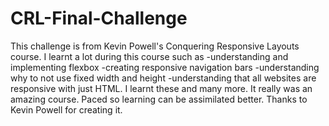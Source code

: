 # CRL-Final-Challenge
This challenge is from Kevin Powell's Conquering Responsive Layouts course. 
I learnt a lot during this course such as
-understanding and implementing flexbox
-creating responsive navigation bars
-understanding why to not use fixed width and height
-understanding that all websites are responsive with just HTML.
I learnt these and many more. 
It really was an amazing course. Paced so learning can be assimilated better.
Thanks to Kevin Powell for creating it.
